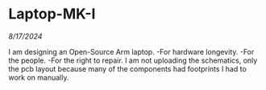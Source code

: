 # Laptop-MK-I
*8/17/2024*

I am designing an Open-Source Arm laptop. 
-For hardware longevity.
-For the people.
-For the right to repair. 
I am not uploading the schematics, only the pcb layout because many of the components had footprints I had to work on manually.
